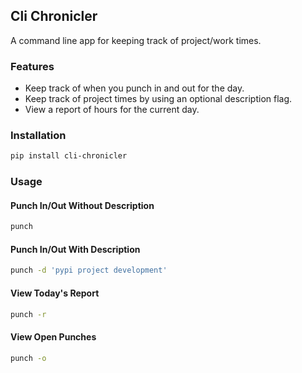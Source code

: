## Cli Chronicler

A command line app for keeping track of project/work times.

### Features

* Keep track of when you punch in and out for the day.
* Keep track of project times by using an optional description flag.
* View a report of hours for the current day.

### Installation

```Bash
pip install cli-chronicler
```

### Usage

#### Punch In/Out Without Description

```Bash
punch
```

#### Punch In/Out With Description

```Bash
punch -d 'pypi project development'
```

#### View Today's Report

```Bash
punch -r
```

#### View Open Punches

```Bash
punch -o
```